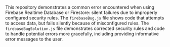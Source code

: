 This repository demonstrates a common error encountered when using Firebase Realtime Database or Firestore: silent failures due to improperly configured security rules.  The `firebaseBug.js` file shows code that attempts to access data, but fails silently because of misconfigured rules. The `firebaseBugSolution.js` file demonstrates corrected security rules and code to handle potential errors more gracefully, including providing informative error messages to the user.